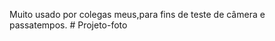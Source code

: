 Muito usado por colegas meus,para fins de teste de câmera e passatempos.
#   P r o j e t o - f o t o  
 